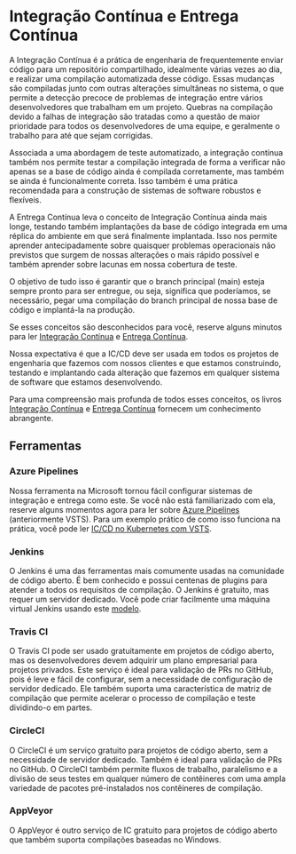 # Integração Contínua e Entrega Contínua

A Integração Contínua é a prática de engenharia de frequentemente enviar código para um repositório compartilhado, idealmente várias vezes ao dia, e realizar uma compilação automatizada desse código. Essas mudanças são compiladas junto com outras alterações simultâneas no sistema, o que permite a detecção precoce de problemas de integração entre vários desenvolvedores que trabalham em um projeto. Quebras na compilação devido a falhas de integração são tratadas como a questão de maior prioridade para todos os desenvolvedores de uma equipe, e geralmente o trabalho para até que sejam corrigidas.

Associada a uma abordagem de teste automatizado, a integração contínua também nos permite testar a compilação integrada de forma a verificar não apenas se a base de código ainda é compilada corretamente, mas também se ainda é funcionalmente correta. Isso também é uma prática recomendada para a construção de sistemas de software robustos e flexíveis.

A Entrega Contínua leva o conceito de Integração Contínua ainda mais longe, testando também implantações da base de código integrada em uma réplica do ambiente em que será finalmente implantada. Isso nos permite aprender antecipadamente sobre quaisquer problemas operacionais não previstos que surgem de nossas alterações o mais rápido possível e também aprender sobre lacunas em nossa cobertura de teste.

O objetivo de tudo isso é garantir que o branch principal (main) esteja sempre pronto para ser entregue, ou seja, significa que poderíamos, se necessário, pegar uma compilação do branch principal de nossa base de código e implantá-la na produção.

Se esses conceitos são desconhecidos para você, reserve alguns minutos para ler [Integração Contínua](https://www.martinfowler.com/articles/continuousIntegration.html) e [Entrega Contínua](https://martinfowler.com/bliki/ContinuousDelivery.html).

Nossa expectativa é que a IC/CD deve ser usada em todos os projetos de engenharia que fazemos com nossos clientes e que estamos construindo, testando e implantando cada alteração que fazemos em qualquer sistema de software que estamos desenvolvendo.

Para uma compreensão mais profunda de todos esses conceitos, os livros [Integração Contínua](https://www.amazon.com/Continuous-Integration-Improving-Software-Reducing/dp/0321336380) e [Entrega Contínua](https://www.amazon.com/gp/product/0321601912) fornecem um conhecimento abrangente.

## Ferramentas

### Azure Pipelines

Nossa ferramenta na Microsoft tornou fácil configurar sistemas de integração e entrega como este. Se você não está familiarizado com ela, reserve alguns momentos agora para ler sobre [Azure Pipelines](https://azure.microsoft.com/en-us/services/devops/pipelines/) (anteriormente VSTS). Para um exemplo prático de como isso funciona na prática, você pode ler [IC/CD no Kubernetes com VSTS](https://medium.com/@timfpark/application-ci-cd-on-kubernetes-with-visual-studio-team-services-ccacecdea8a5).

### Jenkins

O Jenkins é uma das ferramentas mais comumente usadas na comunidade de código aberto. É bem conhecido e possui centenas de plugins para atender a todos os requisitos de compilação.
O Jenkins é gratuito, mas requer um servidor dedicado.
Você pode criar facilmente uma máquina virtual Jenkins usando este [modelo](https://ms.portal.azure.com/#create/azure-oss.jenkinsjenkins).

### Travis CI

O Travis CI pode ser usado gratuitamente em projetos de código aberto, mas os desenvolvedores devem adquirir um plano empresarial para projetos privados.
Este serviço é ideal para validação de PRs no GitHub, pois é leve e fácil de configurar, sem a necessidade de configuração de servidor dedicado.
Ele também suporta uma característica de matriz de compilação que permite acelerar o processo de compilação e teste dividindo-o em partes.

### CircleCI

O CircleCI é um serviço gratuito para projetos de código aberto, sem a necessidade de servidor dedicado. Também é ideal para validação de PRs no GitHub.
O CircleCI também permite fluxos de trabalho, paralelismo e a divisão de seus testes em qualquer número de contêineres com uma ampla variedade de pacotes pré-instalados nos contêineres de compilação.

### AppVeyor

O AppVeyor é outro serviço de IC gratuito para projetos de código aberto que também suporta compilações baseadas no Windows.
